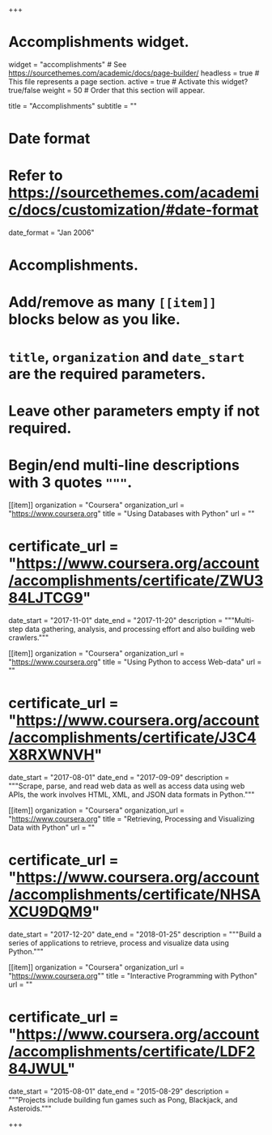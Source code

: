 +++
# Accomplishments widget.
widget = "accomplishments"  # See https://sourcethemes.com/academic/docs/page-builder/
headless = true  # This file represents a page section.
active = true  # Activate this widget? true/false
weight = 50  # Order that this section will appear.

title = "Accomplish&shy;ments"
subtitle = ""

# Date format
#   Refer to https://sourcethemes.com/academic/docs/customization/#date-format
date_format = "Jan 2006"

# Accomplishments.
#   Add/remove as many `[[item]]` blocks below as you like.
#   `title`, `organization` and `date_start` are the required parameters.
#   Leave other parameters empty if not required.
#   Begin/end multi-line descriptions with 3 quotes `"""`.

[[item]]
  organization = "Coursera"
  organization_url = "https://www.coursera.org"
  title = "Using Databases with Python"
  url = ""
#  certificate_url = "https://www.coursera.org/account/accomplishments/certificate/ZWU384LJTCG9"
  date_start = "2017-11-01"
  date_end = "2017-11-20"
  description = """Multi-step data gathering, analysis, and processing effort and also building web crawlers."""
  
[[item]]
  organization = "Coursera"
  organization_url = "https://www.coursera.org"
  title = "Using Python to access Web-data"
  url = ""
#  certificate_url = "https://www.coursera.org/account/accomplishments/certificate/J3C4X8RXWNVH"
  date_start = "2017-08-01"
  date_end = "2017-09-09"
  description = """Scrape, parse, and read web data as well as access data using web APIs, the work involves HTML, XML, and JSON data formats in Python.""" 

[[item]]
  organization = "Coursera"
  organization_url = "https://www.coursera.org"
  title = "Retrieving, Processing and Visualizing Data with Python"
  url = ""
#  certificate_url = "https://www.coursera.org/account/accomplishments/certificate/NHSAXCU9DQM9"
  date_start = "2017-12-20"
  date_end = "2018-01-25"
  description = """Build a series of applications to retrieve, process and visualize data using Python."""
  
[[item]]
  organization = "Coursera"
  organization_url = "https://www.coursera.org""
  title = "Interactive Programming with Python"
  url = ""
#  certificate_url = "https://www.coursera.org/account/accomplishments/certificate/LDF284JWUL"
  date_start = "2015-08-01"
  date_end = "2015-08-29"
  description = """Projects include building fun games such as Pong, Blackjack, and Asteroids."""

+++
